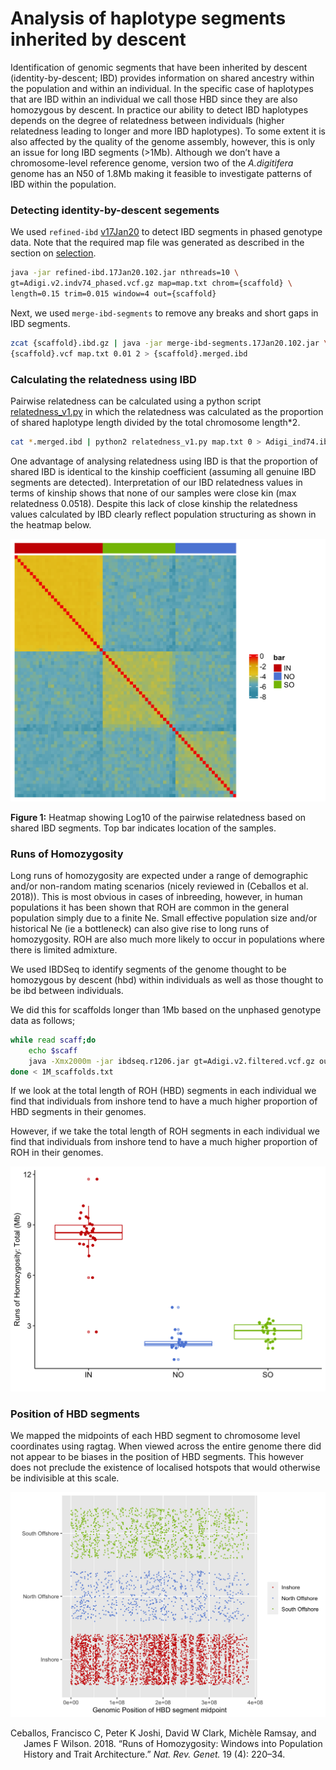 Analysis of haplotype segments inherited by descent
================

Identification of genomic segments that have been inherited by descent
(identity-by-descent; IBD) provides information on shared ancestry
within the population and within an individual. In the specific case of
haplotypes that are IBD within an individual we call those HBD since
they are also homozygous by descent. In practice our ability to detect
IBD haplotypes depends on the degree of relatedness between individuals
(higher relatedness leading to longer and more IBD haplotypes). To some
extent it is also affected by the quality of the genome assembly,
however, this is only an issue for long IBD segments (>1Mb). Although we
don’t have a chromosome-level reference genome, version two of the
*A.digitifera* genome has an N50 of 1.8Mb making it feasible to
investigate patterns of IBD within the population.

### Detecting identity-by-descent segements

We used `refined-ibd`
[v17Jan20](https://faculty.washington.edu/browning/refined-ibd.html) to
detect IBD segments in phased genotype data. Note that the required map
file was generated as described in the section on
[selection](06.selection_analysis.md).

``` bash
java -jar refined-ibd.17Jan20.102.jar nthreads=10 \
gt=Adigi.v2.indv74_phased.vcf.gz map=map.txt chrom={scaffold} \
length=0.15 trim=0.015 window=4 out={scaffold}
```

Next, we used `merge-ibd-segments` to remove any breaks and short gaps
in IBD segments.

``` bash
zcat {scaffold}.ibd.gz | java -jar merge-ibd-segments.17Jan20.102.jar \
{scaffold}.vcf map.txt 0.01 2 > {scaffold}.merged.ibd
```

### Calculating the relatedness using IBD

Pairwise relatedness can be calculated using a python script
[relatedness_v1.py](http://faculty.washington.edu/sguy/ibd_relatedness.html)
in which the relatedness was calculated as the proportion of shared
haplotype length divided by the total chromosome length\*2.

``` bash
cat *.merged.ibd | python2 relatedness_v1.py map.txt 0 > Adigi_ind74.ibd_relatedness.txt
```

One advantage of analysing relatedness using IBD is that the proportion
of shared IBD is identical to the kinship coefficient (assuming all
genuine IBD segments are detected). Interpretation of our IBD
relatedness values in terms of kinship shows that none of our samples
were close kin (max relatedness 0.0518). Despite this lack of close
kinship the relatedness values calculated by IBD clearly reflect
population structuring as shown in the heatmap below.

<img src="06.ibd_hbd_files/figure-gfm/ibd-relatedness-plot-1.png" width="576" />

**Figure 1:** Heatmap showing Log10 of the pairwise relatedness based on
shared IBD segments. Top bar indicates location of the samples.

### Runs of Homozygosity

Long runs of homozygosity are expected under a range of demographic
and/or non-random mating scenarios (nicely reviewed in (Ceballos et al.
2018)). This is most obvious in cases of inbreeding, however, in human
populations it has been shown that ROH are common in the general
population simply due to a finite Ne. Small effective population size
and/or historical Ne (ie a bottleneck) can also give rise to long runs
of homozygosity. ROH are also much more likely to occur in populations
where there is limited admixture.

We used IBDSeq to identify segments of the genome thought to be
homozygous by descent (hbd) within individuals as well as those thought
to be ibd between individuals.

We did this for scaffolds longer than 1Mb based on the unphased genotype
data as follows;

``` bash
while read scaff;do
    echo $scaff
    java -Xmx2000m -jar ibdseq.r1206.jar gt=Adigi.v2.filtered.vcf.gz out=${scaff} nthreads=4 chrom=${scaff}
done < 1M_scaffolds.txt
```

If we look at the total length of ROH (HBD) segments in each individual
we find that individuals from inshore tend to have a much higher
proportion of HBD segments in their genomes.

However, if we take the total length of ROH segments in each individual
we find that individuals from inshore tend to have a much higher
proportion of ROH in their genomes.

<img src="06.ibd_hbd_files/figure-gfm/unnamed-chunk-3-1.png" width="672" />

### Position of HBD segments

We mapped the midpoints of each HBD segment to chromosome level
coordinates using ragtag. When viewed across the entire genome there did
not appear to be biases in the position of HBD segments. This however
does not preclude the existence of localised hotspots that would
otherwise be indivisible at this scale.

<img src="06.ibd_hbd_files/figure-gfm/unnamed-chunk-5-1.png" width="672" />

<div id="refs" class="references csl-bib-body hanging-indent">

<div id="ref-Ceballos2018-sx" class="csl-entry">

Ceballos, Francisco C, Peter K Joshi, David W Clark, Michèle Ramsay, and
James F Wilson. 2018. “Runs of Homozygosity: Windows into Population
History and Trait Architecture.” *Nat. Rev. Genet.* 19 (4): 220–34.

</div>

</div>
